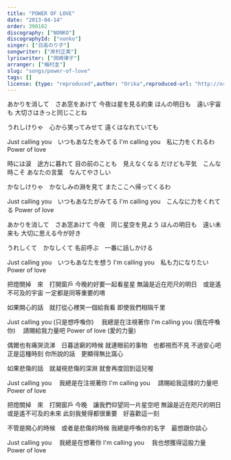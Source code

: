 ```yaml
---
title: "POWER OF LOVE"
date: "2013-04-14"
order: 390102
discography: ["NONKO"]
discographyId: ["nonko"]
singer: ["日高のり子"]
songwriter: ["岸村正実"]
lyricwriter: ["岡崎律子"]
arranger: ["梅村圭"]
slug: "songs/power-of-love"
tags: []
license: {type: "reproduced",author: "Orika",reproduced-url: "http://orikamushi.myweb.hinet.net",reproduced-website: "織歌蟲"}
---
```


あかりを消して　さあ窓をあけて 
今夜は星を見る約束 
ほんの明日も　遠い宇宙も 
大切さはきっと同じことね 

うれしけりゃ　心から笑ってみせて 
遠くはなれていても 

Just calling you　いつもあなたをみてる 
I'm calling you　私に力をくれるわ 
Power of love 

時には涙　途方に暮れて 
目の前のことも　見えなくなる 
だけども平気　こんな時こそ 
あなたの言葉　なんてやさしい 

かなしけりゃ　かなしみの淵を見て 
またここへ帰ってくるわ 

Just calling you　いつもあなたがみてる 
I'm calling you　こんなに力をくれてる 
Power of love 

あかりを消して　さあ窓あけて 
今夜　同じ星空を見よう 
ほんの明日も　遠い未来も 
大切に思える今が好き 

うれしくて　かなしくて 
名前呼ぶ　一番に話しかける 

Just calling you　いつもあなたを想う 
I'm calling you　私も力になりたい 
Power of love 

把燈關掉　來　打開窗戶
今晚約好要一起看星星
無論是近在咫尺的明日　或是遙不可及的宇宙
一定都是同等重要的唷

如果開心的話　就打從心裡笑一個給我看
即使我們相隔千里

Just calling you (只是想呼喚你) 　我總是在注視著你
I'm calling you (我在呼喚你) 　請賜給我力量吧
Power of love (愛的力量)

偶爾也有痛哭流涕　日暮途窮的時候
就連眼前的事物　也都視而不見
不過安心吧　正是這種時刻
你所說的話　更顯得無比窩心

如果悲傷的話　就凝視悲傷的深淵
就會再度回到這兒喔

Just calling you 　我總是在注視著你
I'm calling you 　請賜給我這樣的力量吧
Power of love

把燈關掉　來　打開窗戶
今晚　讓我們仰望同一片星空吧
無論是近在咫尺的明日　或是遙不可及的未來
此刻我覺得都很重要　好喜歡這一刻

不管是開心的時候　或者是悲傷的時候
我總是呼喚你的名字　最想跟你談心

Just calling you 　我總是在想著你
I'm calling you 　我也想獲得這股力量
Power of love
